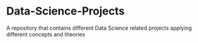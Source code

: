 # Data-Science-Projects
A repository that contains different  Data Science related projects applying different concepts and theories 
